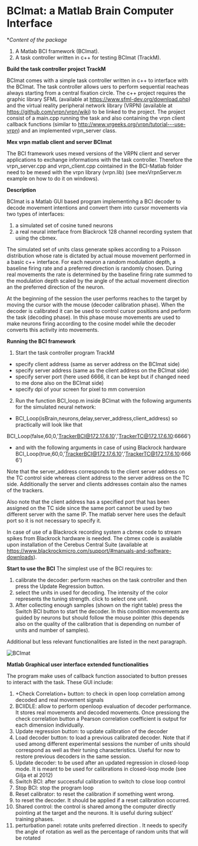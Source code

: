 # BCImat: a Matlab Brain Computer Interface

**Content of the package*

1. A Matlab BCI framework (BCImat).
2. A task controller written in c++ for testing BCImat (TrackM).

**Build the task controller project TrackM**

BCImat comes with a simple task controller written in c++ to interface with the BCImat. The task controller allows uers to perform sequential reacheas always starting from a central fixation circle.
The c++ project requires the graphic library SFML (available at https://www.sfml-dev.org/download.php) and the virtual reality peripheral network library (VRPN) (available at https://github.com/vrpn/vrpn/wiki) to be linked to the project. 
The project consist of a main.cpp running the task and also containing the vrpn client callback functions (similar to http://www.vrgeeks.org/vrpn/tutorial---use-vrpn) and an implemented vrpn_server class.


**Mex vrpn matlab client and server BCImat**

The BCI framework uses mexed versions of the VRPN client and server applications to exchange informations with the task controller. Therefore the vrpn_server.cpp and vrpn_client.cpp cointained in the BCI-Matlab folder need to be mexed with the vrpn library (vrpn.lib) (see mexVrpnServer.m example on how to do it on windows). 

**Description**

BCImat is a Matlab GUI based program implementinhg a BCI decoder to decode movement intentions and convert them into cursor movements via two types of interfaces:
1. a simulated set of cosine tuned neurons
2. a real neural interface from Blackrock 128 channel recording system that using the cbmex.

The simulated set of units class generate spikes according to a Poisson distribution whose rate is dictated by actual mouse movement performed in a basic c++ interface.
For each neuron a random modulation depth, a baseline firing rate and a preferred direction is randomly chosen. During real movements the rate is determined by the baseline firing rate summed to  the modulation depth scaled by the angle of the actual movement direction an the preferred direction of the neuron.

At the beginning of the session the user performs reaches to the target by moving the cursor with the mouse (decoder calibration phase). When the decoder is calibrated it can be used to control cursor positions and perform the task (decoding phase). In this phase mouse movements are used to make neurons firing according to the cosine model while the decoder converts this activity into movements. 


**Running the BCI framework**

1. Start the task controller program TrackM

* specify client address (same as server address on the BCImat side)
* specify server address (same as the client address on the BCImat side)
* specify server port (here used 6666, it can be kept but if changed need to me done also on the BCImat side)
* specify dpi of your screen for pixel to mm conversion
 
2. Run the function BCI_loop.m inside BCImat with the following arguments for the simulated neural network:

* BCI_Loop(isBrain,neurons,delay,server_address,client_address) so practically will look like that

BCI_Loop(false,60,0,'TrackerBCI@172.17.6.10','TrackerTC@172.17.6.10:6666')


* and with the following arguments in case of using Blackrock hardware
BCI_Loop(true,60,0,'TrackerBCI@172.17.6.10','TrackerTC@172.17.6.10:6666')

Note that the server_address corresponds to the client server address on the TC control side whereas client address to the server address on the TC side. Additionally the server and clients addresses contain also the names of the trackers.

Also note that the client address has a specified port that has been assigned on the TC side since the same port cannot be used by two different server with the same IP. The matlab server here uses the default port so it is not necessary to specify it. 

In case of use of a Blackrock recording system a cbmex code to stream spikes from Blackrock hardware is needed. The cbmex code is available upon installation of the Cerebus Central Suite (available at https://www.blackrockmicro.com/support/#manuals-and-software-downloads).

**Start to use the BCI**
The simplest use of the BCI requires to:
1. calibrate the decoder: perform reaches on the task controller and then press the Update Regression button.
2. select the units in used for decoding. The intensity of the color represents the tuning strength. click to select one unit.
3. After collecting enough samples (shown on the right table) press the Switch BCI button to start the decoder. In this condition movements  are guided by neurons but should follow the mouse pointer (this depends also on the quality of the calibration that is depending on number of units and number of samples). 

Additional but less relevant functionalities are listed in the next paragraph.

![BCImat](https://user-images.githubusercontent.com/40661882/125582844-48d7406e-c0f1-404a-8047-a63615ed8ab2.png)

**Matlab Graphical user interface extended functionalities**

The program make uses of callback function associated to button presses to interact with the task.
These GUI include:
1) +Check Correlation+ button: to check in open loop correlation among decoded and real movement signals
2) BCIIDLE: allow to perform openloop evaluation of decoder performance. It stores real movements and decoded movements. Once pressiong the check correlation button a Pearson correlation coefficient is output for each dimension individually.
3) Update regression button: to update calibration of the decoder
4) Load decoder button: to load a previous calibrated decoder. Note that if used among different experimental sessions
the number of units should correspond as well as their tuning characteristics. Useful for now to restore previous decoders in the same session.
5) Update decoder: to be used after an updated regression in closed-loop mode. It is meant to be used 
for calibrations in closed-loop mode (see Gilja et al 2012)
6) Switch BCI: after successful calibration to switch to close loop control
7) Stop BCI: stop the program loop
8) Reset calibrator: to reset the calibration if something went wrong. 
9) to reset the decoder. It should be applied if a reset calibration occurred.
10) Shared control: the control is shared among the computer directly pointing at the target and the neurons.
It is useful during subject' training phases.
11) perturbation panel: rotate units preferred direction . It needs to specify the  angle of rotation as well as the percentage of random units that will be rotated 
  





